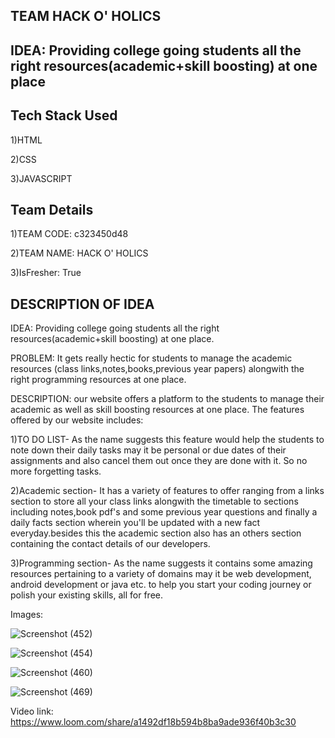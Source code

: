 
## TEAM HACK O' HOLICS
## IDEA: Providing college going students all the right resources(academic+skill boosting) at one place
##  Tech Stack Used
1)HTML

2)CSS

3)JAVASCRIPT
##  Team Details

1)TEAM CODE: c323450d48

2)TEAM NAME: HACK O' HOLICS

3)IsFresher: True
## DESCRIPTION OF IDEA

IDEA: Providing college going students all the right resources(academic+skill boosting) at one place.

PROBLEM: It gets really hectic for students to manage the academic resources (class links,notes,books,previous year papers) alongwith the right programming resources at one place.

DESCRIPTION: our website offers a platform to the students to manage their academic as well as skill boosting resources at one place.
The features offered by our website includes:

1)TO DO LIST- As the name suggests this feature would help the students to note down their daily tasks may it be personal or due dates of their assignments and also cancel them out once they are done with it. So no more forgetting tasks.

2)Academic section- It has a variety of features to offer ranging from a links section to store all your class links alongwith the timetable to sections including notes,book pdf's and some previous year questions and finally a daily facts section wherein you'll be updated with a new fact everyday.besides this the academic section also has an others section containing the contact details of our developers.

3)Programming section- As the name suggests it contains some amazing resources pertaining to a variety of domains may it be web development, android development or java etc. to help you start your coding journey or polish your existing skills, all for free.

Images:

![Screenshot (452)](https://user-images.githubusercontent.com/94704551/155894055-dc6a0242-35ee-40c8-ae2c-90cb24ac8be5.png)

![Screenshot (454)](https://user-images.githubusercontent.com/94704551/155894097-598a9bad-4d2a-455b-8173-10dd2fe41d12.png)

![Screenshot (460)](https://user-images.githubusercontent.com/94704551/155894227-45c0caca-fc5d-4dc7-8df5-9ac920fa9289.png)

![Screenshot (469)](https://user-images.githubusercontent.com/94704551/155894530-e336582f-42f2-4794-86c6-d548ba53fd9b.png)

Video link:
https://www.loom.com/share/a1492df18b594b8ba9ade936f40b3c30
